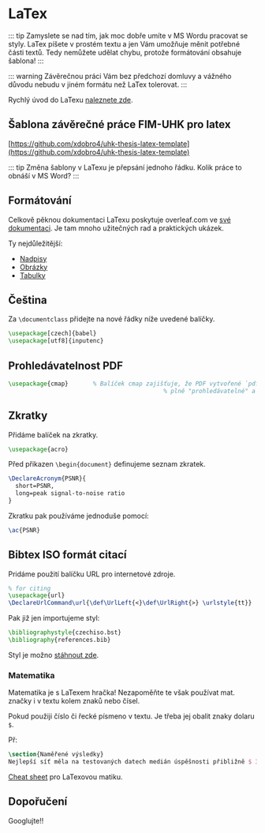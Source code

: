# LaTex

::: tip
Zamyslete se nad tím, jak moc dobře umíte v MS Wordu pracovat se styly. LaTex píšete v prostém textu a jen Vám umožňuje měnit potřebné části textů. Tedy nemůžete udělat chybu, protože formátování obsahuje šablona!
:::

::: warning
Závěrečnou práci Vám bez předchozí domluvy a vážného důvodu nebudu v jiném formátu než LaTex tolerovat.
:::

Rychlý úvod do LaTexu [naleznete zde](/a-quick-guide-to-latex.pdf).

## Šablona závěrečné práce FIM-UHK pro latex

[https://github.com/xdobro4/uhk-thesis-latex-template](https://github.com/xdobro4/uhk-thesis-latex-template)

::: tip
Změna šablony v LaTexu je přepsání jednoho řádku. Kolik práce to obnáší v MS Word?
:::

## Formátování

Celkově pěknou dokumentaci LaTexu poskytuje overleaf.com ve [své dokumentaci](https://www.overleaf.com/learn/latex/Main_Page). Je tam mnoho užitečných rad a praktických ukázek.

Ty nejdůležitější:
- [Nadpisy](https://www.overleaf.com/learn/latex/Sections_and_chapters)
- [Obrázky](https://www.overleaf.com/learn/latex/Inserting_Images)
- [Tabulky](https://www.overleaf.com/learn/latex/Tables)




## Čeština

Za `\documentclass` přidejte na nové řádky níže uvedené balíčky.

```latex
\usepackage[czech]{babel}
\usepackage[utf8]{inputenc}
```

## Prohledávatelnost PDF

```latex
\usepackage{cmap} 		% Balíček cmap zajišťuje, že PDF vytvořené `pdflatexem' je
											% plně "prohledávatelné" a "kopírovatelné"
```

## Zkratky

Přidáme balíček na zkratky.
```latex
\usepackage{acro}
```

Před přikazen `\begin{document}` definujeme seznam zkratek.
```latex
\DeclareAcronym{PSNR}{
  short=PSNR,
  long=peak signal-to-noise ratio
}
```

Zkratku pak používáme jednoduše pomocí:
```latex
\ac{PSNR}
```

## Bibtex ISO formát citací

Pridáme použití balíčku URL pro internetové zdroje.
```latex
% for citing
\usepackage{url}
\DeclareUrlCommand\url{\def\UrlLeft{<}\def\UrlRight{>} \urlstyle{tt}}
```

Pak již jen importujeme styl:
```latex
\bibliographystyle{czechiso.bst}
\bibliography{references.bib}
```

Styl je možno [stáhnout zde](/czechiso.bst).

### Matematika
Matematika je s LaTexem hračka! Nezapoměňte te však používat mat. značky i v textu kolem znaků nebo čísel.

Pokud použiji číslo či řecké písmeno v textu. Je třeba jej obalit znaky dolaru `$`.

Př: 
```latex
\section{Naměřené výsledky}
Nejlepší síť měla na testovaných datech medián úspěšnosti přibližně $ 30,0944 $ db při metodě PSNR a dvojnásobném zvětšení vstupu. \dots
```

[Cheat sheet](http://tug.ctan.org/info/undergradmath/undergradmath.pdf) pro LaTexovou matiku.

## Dopořučení

Googlujte!!
